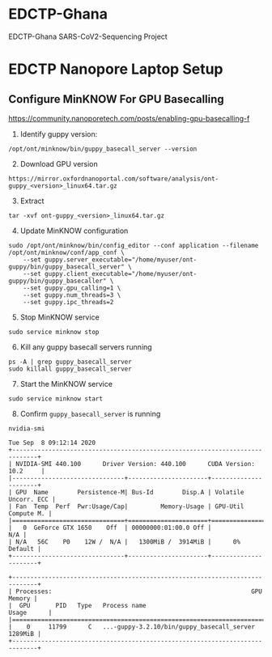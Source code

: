 # EDCTP-Ghana
EDCTP-Ghana SARS-CoV2-Sequencing Project


# EDCTP Nanopore Laptop Setup




## Configure MinKNOW For GPU Basecalling

https://community.nanoporetech.com/posts/enabling-gpu-basecalling-f

1. Identify guppy version:
```
/opt/ont/minknow/bin/guppy_basecall_server --version
```
2. Download GPU version
```
https://mirror.oxfordnanoportal.com/software/analysis/ont-guppy_<version>_linux64.tar.gz
```
3. Extract
```
tar -xvf ont-guppy_<version>_linux64.tar.gz
```
4. Update MinKNOW configuration 
```
sudo /opt/ont/minknow/bin/config_editor --conf application --filename /opt/ont/minknow/conf/app_conf \
    --set guppy.server_executable="/home/myuser/ont-guppy/bin/guppy_basecall_server" \
    --set guppy.client_executable="/home/myuser/ont-guppy/bin/guppy_basecaller" \
    --set guppy.gpu_calling=1 \
    --set guppy.num_threads=3 \
    --set guppy.ipc_threads=2
```
5. Stop MinKNOW service
```
sudo service minknow stop
```
6. Kill any guppy basecall servers running
```
ps -A | grep guppy_basecall_server
sudo killall guppy_basecall_server
```
7. Start the MinKNOW service
```
sudo service minknow start
```
8. Confirm `guppy_basecall_server` is running
```
nvidia-smi
```

```
Tue Sep  8 09:12:14 2020       
+-----------------------------------------------------------------------------+
| NVIDIA-SMI 440.100      Driver Version: 440.100      CUDA Version: 10.2     |
|-------------------------------+----------------------+----------------------+
| GPU  Name        Persistence-M| Bus-Id        Disp.A | Volatile Uncorr. ECC |
| Fan  Temp  Perf  Pwr:Usage/Cap|         Memory-Usage | GPU-Util  Compute M. |
|===============================+======================+======================|
|   0  GeForce GTX 1650    Off  | 00000000:01:00.0 Off |                  N/A |
| N/A   56C    P0    12W /  N/A |   1300MiB /  3914MiB |      0%      Default |
+-------------------------------+----------------------+----------------------+
                                                                               
+-----------------------------------------------------------------------------+
| Processes:                                                       GPU Memory |
|  GPU       PID   Type   Process name                             Usage      |
|=============================================================================|
|    0     11799      C   ...-guppy-3.2.10/bin/guppy_basecall_server  1289MiB |
+-----------------------------------------------------------------------------+

```




